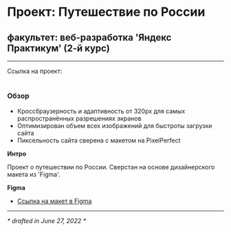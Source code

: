 # Проект: Путешествие по России
## факультет: веб-разработка 'Яндекс Практикум' (2-й курс) 

---
Ссылка на проект: 
# 
### Обзор
* Кроссбраузерность и адаптивность от 320px для самых распространённых разрешениях экранов
* Оптимизирован объем всех изображений для быстроты загрузки сайта 
* Пиксельность сайта сверена с макетом на PixelPerfect

**Интро**

Проект о путешествии по России.
Сверстан на основе дизайнерского макета из 'Figma'.

**Figma**

* [Ссылка на макет в Figma](https://www.figma.com/file/5S2WSbEFL6awjVWJ0NWL8Q/Sprint-3_-Russia-_-desktop-%2B-mobile?node-id=63326%3A0)


---

_* drafted in June 27, 2022 *_

